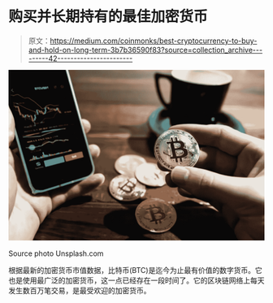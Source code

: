 # 购买并长期持有的最佳加密货币

> 原文：<https://medium.com/coinmonks/best-cryptocurrency-to-buy-and-hold-on-long-term-3b7b36590f83?source=collection_archive---------42----------------------->

![](img/9626e2635ebcd4d57176be39c6b11471.png)

Source photo Unsplash.com

根据最新的加密货币市值数据，比特币(BTC)是迄今为止最有价值的数字货币。它也是使用最广泛的加密货币，这一点已经存在一段时间了。它的区块链网络上每天发生数百万笔交易，是最受欢迎的加密货币。